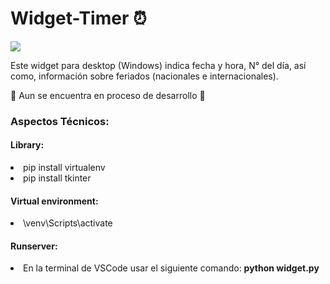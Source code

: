<caption>
    <div class="container" style="text-aling:center";>
        <h1>Widget-Timer ⏰</h1>
    </div>
</caption>

<section>
<div class="container">
    <img src="https://github.com/user-attachments/assets/41e8f617-31e7-4f6a-ba19-8865619f7e24">
</div>   

<section>
<div class="container">
    <p>Este  widget para desktop (Windows)  indica fecha y hora,  N° del día, así como, información sobre feriados (nacionales e internacionales).</p>
    <p>🚨 Aun se encuentra  en proceso de desarrollo 🚧</p>
</div>

<div class="container">
    <h3>Aspectos Técnicos:</h3>
</div>

<div class="container">
    <h4>Library:</h4>
        <li>pip install virtualenv</li>
        <li>pip install tkinter</li>
</div>

<div class="container">
    <h4>Virtual environment:</h4>
        <li>\venv\Scripts\activate</li>
</div>
</section>
        
<footer>
    <div class="container">
        <h4>Runserver:</h4>
             <li>En la terminal de VSCode usar el siguiente comando: <b>python widget.py</b></li>        
    </div>
</footer>
